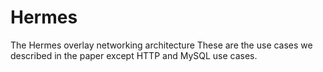 # Hermes
The Hermes overlay networking architecture
These are the use cases we described in the paper except HTTP and MySQL use cases. 